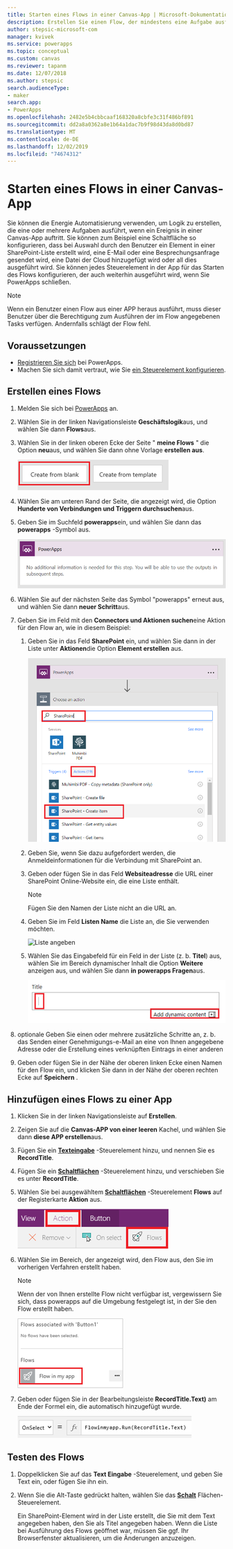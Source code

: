 ```yaml
---
title: Starten eines Flows in einer Canvas-App | Microsoft-Dokumentation
description: Erstellen Sie einen Flow, der mindestens eine Aufgabe ausführt, wenn ein Ereignis in einer Canvas-App auftritt, z.B. wenn ein Benutzer eine Schaltfläche auswählt.
author: stepsic-microsoft-com
manager: kvivek
ms.service: powerapps
ms.topic: conceptual
ms.custom: canvas
ms.reviewer: tapanm
ms.date: 12/07/2018
ms.author: stepsic
search.audienceType:
- maker
search.app:
- PowerApps
ms.openlocfilehash: 2482e5b4cbbcaaf168320a8cbfe3c31f486bf891
ms.sourcegitcommit: dd2a8a0362a8e1b64a1dac7b9f98d43da8d0bd87
ms.translationtype: MT
ms.contentlocale: de-DE
ms.lasthandoff: 12/02/2019
ms.locfileid: "74674312"
---
```

# <a name="start-a-flow-in-a-canvas-app"></a>Starten eines Flows in einer Canvas-App

Sie können die Energie Automatisierung verwenden, um Logik zu erstellen, die eine oder mehrere Aufgaben ausführt, wenn ein Ereignis in einer Canvas-App auftritt. Sie können zum Beispiel eine Schaltfläche so konfigurieren, dass bei Auswahl durch den Benutzer ein Element in einer SharePoint-Liste erstellt wird, eine E-Mail oder eine Besprechungsanfrage gesendet wird, eine Datei der Cloud hinzugefügt wird oder all dies ausgeführt wird. Sie können jedes Steuerelement in der App für das Starten des Flows konfigurieren, der auch weiterhin ausgeführt wird, wenn Sie PowerApps schließen.

> [!NOTE]
> Wenn ein Benutzer einen Flow aus einer APP heraus ausführt, muss dieser Benutzer über die Berechtigung zum Ausführen der im Flow angegebenen Tasks verfügen. Andernfalls schlägt der Flow fehl.

## <a name="prerequisites"></a>Voraussetzungen

- [Registrieren Sie sich](../signup-for-powerapps.md) bei PowerApps.
- Machen Sie sich damit vertraut, wie Sie [ein Steuerelement konfigurieren](add-configure-controls.md).

## <a name="create-a-flow"></a>Erstellen eines Flows

1. Melden Sie sich bei [PowerApps](https://make.powerapps.com?utm_source=padocs&utm_medium=linkinadoc&utm_campaign=referralsfromdoc) an.

1. Wählen Sie in der linken Navigationsleiste **Geschäftslogik**aus, und wählen Sie dann **Flows**aus.

1. Wählen Sie in der linken oberen Ecke der Seite " **meine Flows** " die Option **neu**aus, und wählen Sie dann ohne Vorlage **erstellen aus**.

    ![Option, um einen Flow ohne Vorlage zu erstellen](./media/using-logic-flows/create-from-blank.png)

1. Wählen Sie am unteren Rand der Seite, die angezeigt wird, die Option **Hunderte von Verbindungen und Triggern durchsuchen**aus.

1. Geben Sie im Suchfeld **powerapps**ein, und wählen Sie dann das **powerapps** -Symbol aus.

    ![Erstellen eines powerapps-Auslösers](./media/using-logic-flows/set-trigger.png)
    
1. Wählen Sie auf der nächsten Seite das Symbol "powerapps" erneut aus, und wählen Sie dann **neuer Schritt**aus.

1. Geben Sie im Feld mit den **Connectors und Aktionen suchen**eine Aktion für den Flow an, wie in diesem Beispiel:

   1. Geben Sie in das Feld **SharePoint** ein, und wählen Sie dann in der Liste unter **Aktionen**die Option **Element erstellen** aus.

       ![Option zum Erstellen eines SharePoint-Elements](./media/using-logic-flows/create-sharepoint-item.png)

   1. Geben Sie, wenn Sie dazu aufgefordert werden, die Anmeldeinformationen für die Verbindung mit SharePoint an.

   1. Geben oder fügen Sie in das Feld **Websiteadresse** die URL einer SharePoint Online-Website ein, die eine Liste enthält.

       > [!NOTE]
       > Fügen Sie den Namen der Liste nicht an die URL an.

   1. Geben Sie im Feld **Listen Name** die Liste an, die Sie verwenden möchten.
   
       ![Liste angeben](./media/using-logic-flows/list-fields.png)

   1. Wählen Sie das Eingabefeld für ein Feld in der Liste (z. b. **Titel**) aus, wählen Sie im Bereich dynamischer Inhalt die Option **Weitere** anzeigen aus, und wählen Sie dann **in powerapps Fragen**aus. 

       ![Hinzufügen des Parameters "Ask in Power Apps" zum Titelfeld](./media/using-logic-flows/ask-in-powerapps.png)

1. optionale Geben Sie einen oder mehrere zusätzliche Schritte an, z. b. das Senden einer Genehmigungs-e-Mail an eine von Ihnen angegebene Adresse oder die Erstellung eines verknüpften Eintrags in einer anderen

1. Geben oder fügen Sie in der Nähe der oberen linken Ecke einen Namen für den Flow ein, und klicken Sie dann in der Nähe der oberen rechten Ecke auf **Speichern** .

## <a name="add-a-flow-to-an-app"></a>Hinzufügen eines Flows zu einer App
1. Klicken Sie in der linken Navigationsleiste auf **Erstellen**.

1. Zeigen Sie auf die **Canvas-APP von einer leeren** Kachel, und wählen Sie dann **diese APP erstellen**aus.

1. Fügen Sie ein **[Texteingabe](controls/control-text-input.md)** -Steuerelement hinzu, und nennen Sie es **RecordTitle**.

1. Fügen Sie ein **[Schaltflächen](controls/control-button.md)** -Steuerelement hinzu, und verschieben Sie es unter **RecordTitle**.

1. Wählen Sie bei ausgewähltem **[Schaltflächen](controls/control-button.md)** -Steuerelement **Flows** auf der Registerkarte **Aktion** aus.

    ![Option „Flows“ auf der Registerkarte „Aktion“](./media/using-logic-flows/action-tab.png)

1. Wählen Sie im Bereich, der angezeigt wird, den Flow aus, den Sie im vorherigen Verfahren erstellt haben.

    > [!NOTE]
   > Wenn der von Ihnen erstellte Flow nicht verfügbar ist, vergewissern Sie sich, dass powerapps auf die Umgebung festgelegt ist, in der Sie den Flow erstellt haben.

    ![Hinzufügen eines Flows aus dem Bereich „Anpassung“](./media/using-logic-flows/add-flow-from-pane.png)

1. Geben oder fügen Sie in der Bearbeitungsleiste **RecordTitle.Text)** am Ende der Formel ein, die automatisch hinzugefügt wurde.

    ![OnSelect-Eigenschaft, die den Flow enthält](./media/using-logic-flows/onselect-with-flow.png)

## <a name="test-the-flow"></a>Testen des Flows
1. Doppelklicken Sie auf das **Text Eingabe** -Steuerelement, und geben Sie Text ein, oder fügen Sie ihn ein.

1. Wenn Sie die Alt-Taste gedrückt halten, wählen Sie das **[Schalt](controls/control-button.md)** Flächen-Steuerelement.

    Ein SharePoint-Element wird in der Liste erstellt, die Sie mit dem Text angegeben haben, den Sie als Titel angegeben haben. Wenn die Liste bei Ausführung des Flows geöffnet war, müssen Sie ggf. Ihr Browserfenster aktualisieren, um die Änderungen anzuzeigen.
